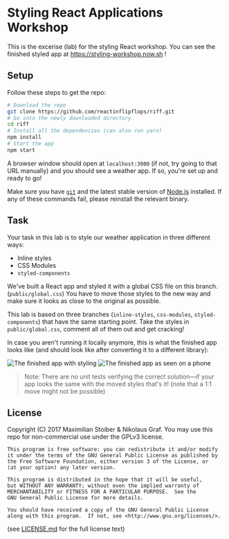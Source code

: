 # Styling React Applications Workshop

This is the excerise (lab) for the styling React workshop. You can see the finished styled app at https://styling-workshop.now.sh !

## Setup

Follow these steps to get the repo:

```sh
# Download the repo
git clone https://github.com/reactinflipflops/riff.git
# Go into the newly downloaded directory
cd riff
# Install all the dependencies (can also run yarn)
npm install
# Start the app
npm start
```

A browser window should open at `localhost:3000` (if not, try going to that URL manually) and you should see a weather app. If so, you're set up and ready to go!

Make sure you have [`git`](https://git-scm.com/) and the latest stable version of [Node.js](https://nodejs.org/en/) installed. If any of these commands fail, please reinstall the relevant binary.

## Task

Your task in this lab is to style our weather application in three different ways:

- Inline styles
- CSS Modules
- `styled-components`

We've built a React app and styled it with a global CSS file on this branch. (`public/global.css`) You have to move those styles to the new way and make sure it looks as close to the original as possible.

This lab is based on three branches (`inline-styles`, `css-modules`, `styled-components`) that have the same starting point. Take the styles in `public/global.css`, comment all of them out and get cracking!

In case you aren't running it locally anymore, this is what the finished app looks like (and should look like after converting it to a different library):

![The finished app with styling](https://cloud.githubusercontent.com/assets/7525670/23343771/9145b31e-fc68-11e6-93e3-4002416b9608.png)
![The finished app as seen on a phone](https://cloud.githubusercontent.com/assets/7525670/23343772/914aad38-fc68-11e6-91c4-dd55dd0e875f.png)

> Note: There are no unit tests verifying the correct solution—if your app looks the same with the moved styles that's it! (note that a 1:1 move might not be possible)

## License

Copyright (C) 2017  Maximilian Stoiber & Nikolaus Graf. You may use this repo for non-commercial use under the GPLv3 license.

```
This program is free software: you can redistribute it and/or modify
it under the terms of the GNU General Public License as published by
the Free Software Foundation, either version 3 of the License, or
(at your option) any later version.

This program is distributed in the hope that it will be useful,
but WITHOUT ANY WARRANTY; without even the implied warranty of
MERCHANTABILITY or FITNESS FOR A PARTICULAR PURPOSE.  See the
GNU General Public License for more details.

You should have received a copy of the GNU General Public License
along with this program.  If not, see <http://www.gnu.org/licenses/>.
```

(see [LICENSE.md](LICENSE.md) for the full license text)
